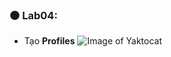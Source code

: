 ### :black_circle:  Lab04: 
*	Tạo **Profiles** 
![Image of Yaktocat](https://scontent-xsp1-2.xx.fbcdn.net/v/t1.0-9/120903642_1132871933795023_4091850541929254634_n.jpg?_nc_cat=102&_nc_sid=730e14&_nc_ohc=uRI5nHKpcHQAX8AuyD1&_nc_ht=scontent-xsp1-2.xx&oh=e97949c7ecc8296b86d9a1ed4f935e98&oe=5FA7BD64)

